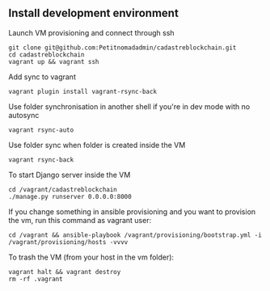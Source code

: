 ## Install development environment

Launch VM provisioning and connect through ssh

    git clone git@github.com:Petitnomadadmin/cadastreblockchain.git
    cd cadastreblockchain
    vagrant up && vagrant ssh

Add sync to vagrant

    vagrant plugin install vagrant-rsync-back

Use folder synchronisation in another shell if you're in dev mode with no autosync

    vagrant rsync-auto

Use folder sync when folder is created inside the VM

    vagrant rsync-back

To start Django server inside the VM

    cd /vagrant/cadastreblockchain
    ./manage.py runserver 0.0.0.0:8000

If you change something in ansible provisioning and you want to provision the vm, run this command as vagrant user:

    cd /vagrant && ansible-playbook /vagrant/provisioning/bootstrap.yml -i /vagrant/provisioning/hosts -vvvv

To trash the VM (from your host in the vm folder):

    vagrant halt && vagrant destroy
    rm -rf .vagrant
